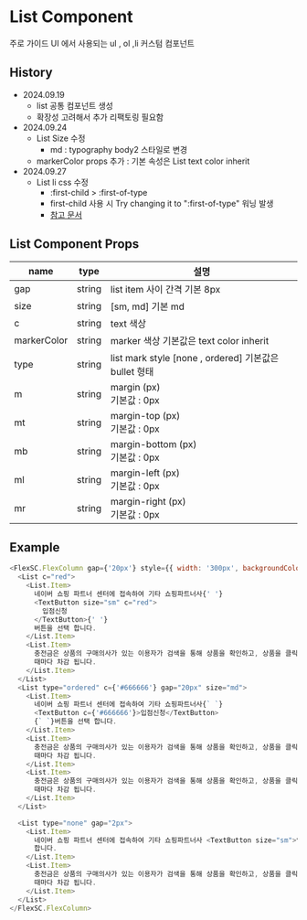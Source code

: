 # List Component

주로 가이드 UI 에서 사용되는 ul , ol ,li 커스텀 컴포넌트

## History

- 2024.09.19
  - list 공통 컴포넌트 생성
  - 확장성 고려해서 추가 리팩토링 필요함
- 2024.09.24
  - List Size 수정
    - md : typography body2 스타일로 변경
  - markerColor props 추가 : 기본 속성은 List text color inherit
- 2024.09.27
  - List li css 수정
    - :first-child > :first-of-type
    - first-child 사용 시 Try changing it to ":first-of-type" 워닝 발생
    - [참고 문서](https://velog.io/@ckm960411/Next-%EB%B0%B0%ED%8F%AC%EC%8B%9C-Dynamic-Route-%EC%97%90%EC%84%9C-404-%EA%B0%80-%EB%9C%A8%EB%8D%98-%EB%AC%B8%EC%A0%9C-%ED%95%B4%EA%B2%B0)

## List Component Props

| name        | type   | 설명                                                  |
| ----------- | ------ | ----------------------------------------------------- |
| gap         | string | list item 사이 간격 기본 8px                          |
| size        | string | [sm, md] 기본 md                                      |
| c           | string | text 색상                                             |
| markerColor | string | marker 색상 기본값은 text color inherit               |
| type        | string | list mark style [none , ordered] 기본값은 bullet 형태 |
| m           | string | margin (px) <br/> 기본값 : 0px                        |
| mt          | string | margin-top (px) <br/> 기본값 : 0px                    |
| mb          | string | margin-bottom (px) <br/> 기본값 : 0px                 |
| ml          | string | margin-left (px) <br/> 기본값 : 0px                   |
| mr          | string | margin-right (px) <br/> 기본값 : 0px                  |

## Example

```js
<FlexSC.FlexColumn gap={'20px'} style={{ width: '300px', backgroundColor: 'white', padding: '20px' }}>
  <List c="red">
    <List.Item>
      네이버 쇼핑 파트너 센터에 접속하여 기타 쇼핑파트너사{' '}
      <TextButton size="sm" c="red">
        입점신청
      </TextButton>{' '}
      버튼을 선택 합니다.
    </List.Item>
    <List.Item>
      충전금은 상품의 구매의사가 있는 이용자가 검색을 통해 상품을 확인하고, 상품을 클릭하여 입점이 된 쇼핑몰로 이동 할
      때마다 차감 됩니다.
    </List.Item>
  </List>
  <List type="ordered" c={'#666666'} gap="20px" size="md">
    <List.Item>
      네이버 쇼핑 파트너 센터에 접속하여 기타 쇼핑파트너사{` `}
      <TextButton c={'#666666'}>입점신청</TextButton>
      {` `}버튼을 선택 합니다.
    </List.Item>
    <List.Item>
      충전금은 상품의 구매의사가 있는 이용자가 검색을 통해 상품을 확인하고, 상품을 클릭하여 입점이 된 쇼핑몰로 이동 할
      때마다 차감 됩니다.
    </List.Item>
    <List.Item>
      충전금은 상품의 구매의사가 있는 이용자가 검색을 통해 상품을 확인하고, 상품을 클릭하여 입점이 된 쇼핑몰로 이동 할
      때마다 차감 됩니다.
    </List.Item>
  </List>

  <List type="none" gap="2px">
    <List.Item>
      네이버 쇼핑 파트너 센터에 접속하여 기타 쇼핑파트너사 <TextButton size="sm">입점신청</TextButton> 버튼을 선택
      합니다.
    </List.Item>
    <List.Item>
      충전금은 상품의 구매의사가 있는 이용자가 검색을 통해 상품을 확인하고, 상품을 클릭하여 입점이 된 쇼핑몰로 이동 할
      때마다 차감 됩니다.
    </List.Item>
  </List>
</FlexSC.FlexColumn>
```
